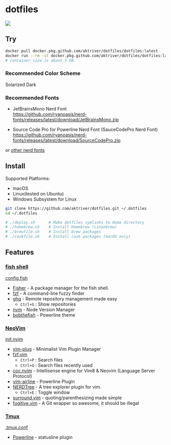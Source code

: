 # dotfiles

![](https://github.com/aktriver/dotfiles/workflows/Docker%20Image%20CI/badge.svg)

## Try

```sh
docker pull docker.pkg.github.com/aktriver/dotfiles/dotfiles:latest
docker run --rm -it docker.pkg.github.com/aktriver/dotfiles/dotfiles:latest
# container size is about 5 GB.
```

### Recommended Color Scheme

Solarized Dark

### Recommended Fonts

- JetBrainsMono Nerd Font<br>
https://github.com/ryanoasis/nerd-fonts/releases/latest/download/JetBrainsMono.zip

- Source Code Pro for Powerline Nerd Font (SauceCodePro Nerd Font)<br>
https://github.com/ryanoasis/nerd-fonts/releases/latest/download/SourceCodePro.zip

or [other nerd fonts](https://www.nerdfonts.com/font-downloads)

## Install

Supported Platforms:
- macOS
- Linux(tested on Ubuntu)
- Windows Subsystem for Linux

```sh
git clone https://github.com/aktriver/dotfiles.git ~/.dotfiles
cd ~/.dotfiles

# ./deploy.sh      # Make dotfiles symlinks to Home directory
# ./homebrew.sh    # Install Homebrew (Linuxbrew)
# ./brewfile.sh    # Install brew packages
# ./caskfile.sh    # Install cask packages (macOS only)
```

## Features

### [fish shell](https://github.com/fish-shell/fish-shell)

[config.fish](./.config/fish/config.fish)

- [Fisher](https://github.com/jorgebucaran/fisher) - A package manager for the fish shell.
- [fzf](https://github.com/junegunn/fzf) - A command-line fuzzy finder
- [ghq](https://github.com/x-motemen/ghq) - Remote repository management made easy
  - `Ctrl+G` : Show repositories
- [nvm](https://github.com/nvm-sh/nvm) - Node Version Manager
- [bobthefish](https://github.com/oh-my-fish/theme-bobthefish) - Powerline theme

### [NeoVim](https://github.com/neovim/neovim)

[init.nvim](./.config/nvim/init.vim)

- [vim-plug](https://github.com/junegunn/vim-plug) - Minimalist Vim Plugin Manager
- [fzf.vim](https://github.com/junegunn/fzf.vim)
  - `Ctrl+P` : Search files
  - `Ctrl+G` : Search files recently used
- [coc.nvim](https://github.com/neoclide/coc.nvim) - Intellisense engine for Vim8 & Neovim (Language Server Protocol)
- [vim-airline](https://github.com/vim-airline/vim-airline) - Powerline Plugin
- [NERDTree](https://github.com/preservim/nerdtree) - A tree explorer plugin for vim.
  - `Ctrl+E` : Toggle window
- [surround.vim](https://github.com/tpope/vim-surround) - quoting/parenthesizing made simple
- [fugitive.vim](https://github.com/tpope/vim-fugitive) - A Git wrapper so awesome, it should be illegal

### [Tmux](https://github.com/tmux/tmux)

[.tmux.conf](./.tmux.conf)

- [Powerline](https://github.com/powerline/powerline) - statusline plugin

